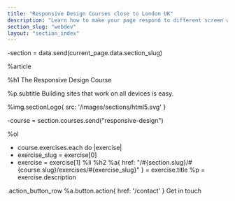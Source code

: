 ```yaml
---
title: "Responsive Design Courses close to London UK"
description: "Learn how to make your page respond to different screen widths"
section_slug: "webdev"
layout: "section_index"
---
```


-section = data.send(current_page.data.section_slug)

%article

%h1 The Responsive Design Course

%p.subtitle
Building sites that work on all devices is easy.

%img.sectionLogo{ src: '/images/sections/html5.svg' }



-course = section.courses.send("responsive-design")

%ol
- course.exercises.each do |exercise|
- exercise_slug = exercise[0]
- exercise = exercise[1]
%li
%h2
%a{ href: "/#{section.slug}/#{course.slug}/exercises/#{exercise_slug}" }
= exercise.title
%p
= exercise.description


.action_button_row
%a.button.action{ href: '/contact' } Get in touch

